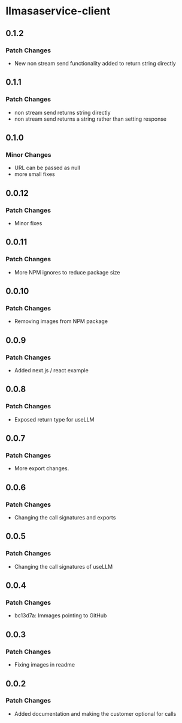 # llmasaservice-client

## 0.1.2

### Patch Changes

- New non stream send functionality added to return string directly

## 0.1.1

### Patch Changes

- non stream send returns string directly
- non stream send returns a string rather than setting response

## 0.1.0

### Minor Changes

- URL can be passed as null
- more small fixes

## 0.0.12

### Patch Changes

- Minor fixes

## 0.0.11

### Patch Changes

- More NPM ignores to reduce package size

## 0.0.10

### Patch Changes

- Removing images from NPM package

## 0.0.9

### Patch Changes

- Added next.js / react example

## 0.0.8

### Patch Changes

- Exposed return type for useLLM

## 0.0.7

### Patch Changes

- More export changes.

## 0.0.6

### Patch Changes

- Changing the call signatures and exports

## 0.0.5

### Patch Changes

- Changing the call signatures of useLLM

## 0.0.4

### Patch Changes

- bc13d7a: Immages pointing to GitHub

## 0.0.3

### Patch Changes

- Fixing images in readme

## 0.0.2

### Patch Changes

- Added documentation and making the customer optional for calls

